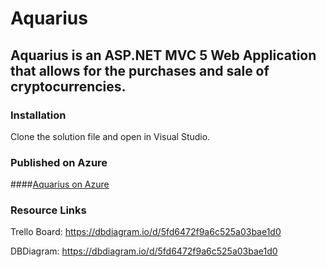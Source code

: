 # Aquarius

Aquarius is an ASP.NET MVC 5 Web Application that allows for the purchases and sale of cryptocurrencies.
------

### Installation

Clone the solution file and open in Visual Studio.



### Published on Azure

####[Aquarius on Azure](https://aquariuswebmvc.azurewebsites.net/)




### Resource Links

Trello Board:
https://dbdiagram.io/d/5fd6472f9a6c525a03bae1d0

DBDiagram:
https://dbdiagram.io/d/5fd6472f9a6c525a03bae1d0








